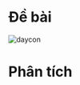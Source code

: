 # Đề bài
![daycon](https://github.com/VanHoang110802/Competitive_Programming/assets/108053955/6416dde1-489d-44ae-8279-e741f86259f3)

# Phân tích
